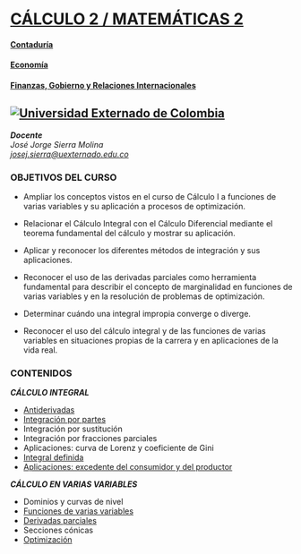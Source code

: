 # [CÁLCULO 2 / MATEMÁTICAS 2](https://twitter.com/Calculo2_UEC)
#### [Contaduría](https://www.uexternado.edu.co/contaduria-publica/)    
#### [Economía](https://www.uexternado.edu.co/economia/)    
#### [Finanzas, Gobierno y Relaciones Internacionales](https://www.uexternado.edu.co/finanzas-gobierno-y-relaciones-internacionales/)    
## [![Universidad Externado de Colombia](https://www.uexternado.edu.co/wp-content/themes/externado_theme/images/logo-uec.svg)](https://www.uexternado.edu.co/)  
 
***Docente***  
*José Jorge Sierra Molina*  
*josej.sierra@uexternado.edu.co*

### OBJETIVOS DEL CURSO
*	Ampliar los conceptos vistos en el curso de Cálculo I a funciones de varias variables y su aplicación a procesos de optimización.

*	Relacionar el Cálculo Integral con el Cálculo Diferencial mediante el teorema fundamental del cálculo y mostrar su aplicación. 

*	Aplicar y reconocer los diferentes métodos de integración y sus aplicaciones.

*	Reconocer el uso de las derivadas parciales como herramienta fundamental para describir el concepto de marginalidad en funciones de varias variables y en la resolución de problemas de optimización.

*	Determinar cuándo una integral impropia converge o diverge.

*	Reconocer el uso del cálculo integral y de las funciones de varias variables en situaciones propias de la carrera y en aplicaciones de la vida real.

### CONTENIDOS

  ***CÁLCULO INTEGRAL***
  * [Antiderivadas](Antiderivadas.html)
  * [Integración por partes](Integración_por_partes.html)
  * Integración por sustitución
  * Integración por fracciones parciales
  * Aplicaciones: curva de Lorenz y coeficiente de Gini
  * [Integral definida](Integral_definida_y_áreas.html)
  * [Aplicaciones: excedente del consumidor y del productor](Excedentes.html)
  
  ***CÁLCULO EN VARIAS VARIABLES***
  * Dominios y curvas de nivel
  * [Funciones de varias variables](Funciones_de_dos_Variables.html)
  * [Derivadas parciales](Derivadas_Parciales.html)
  * Secciones cónicas
  * [Optimización](Optimizaciónvv.html)
  


